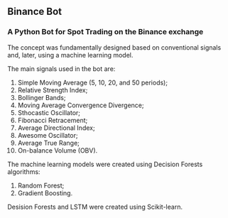## Binance Bot

### A Python Bot for Spot Trading on the Binance exchange

The concept was fundamentally designed based on conventional signals and, later, using a machine learning model.

The main signals used in the bot are:
1. Simple Moving Average (5, 10, 20, and 50 periods);
2. Relative Strength Index;
3. Bollinger Bands;
4. Moving Average Convergence Divergence;
5. Sthocastic Oscillator;
6. Fibonacci Retracement;
7. Average Directional Index;
8. Awesome Oscillator;
9. Average True Range;
10. On-balance Volume (OBV).


The machine learning models were created using Decision Forests algorithms:
1. Random Forest;
2. Gradient Boosting.

Desision Forests and LSTM were created using Scikit-learn.
